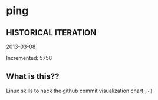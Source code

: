 # ping

## HISTORICAL ITERATION
2013-03-08

Incremented: 5758

## What is this?? 
Linux skills to hack the github commit visualization chart `;-)`
